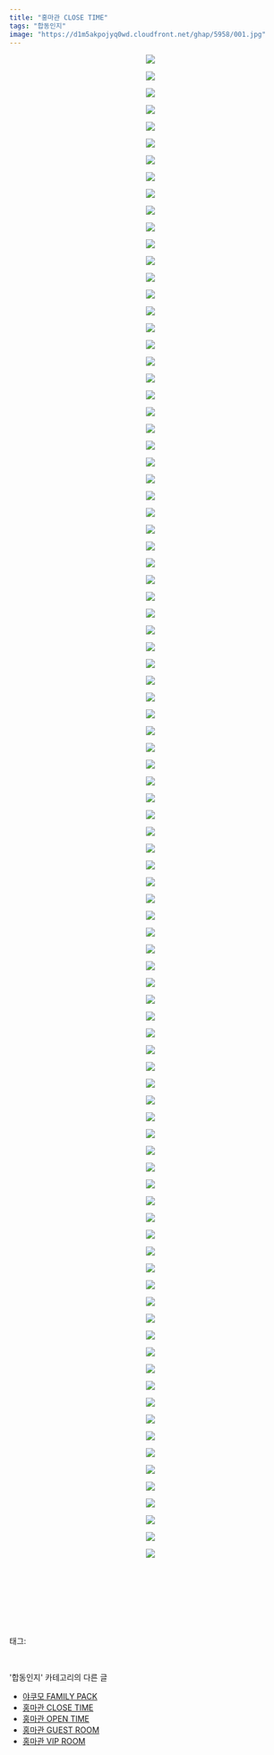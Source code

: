 ```yaml
---
title: "홍마관 CLOSE TIME"
tags: "합동인지"
image: "https://d1m5akpojyq0wd.cloudfront.net/ghap/5958/001.jpg"
---
```

<div class="article">
<p style="text-align: center; clear: none; float: none;"><img src="{{ site.imgserver6 }}/ghap/5958/001.jpg"/></p>
<p style="text-align: center; clear: none; float: none;"><img src="{{ site.imgserver6 }}/ghap/5958/002.jpg"/></p>
<p style="text-align: center; clear: none; float: none;"><img src="{{ site.imgserver6 }}/ghap/5958/003.jpg"/></p>
<p style="text-align: center; clear: none; float: none;"><img src="{{ site.imgserver6 }}/ghap/5958/004.jpg"/></p>
<p style="text-align: center; clear: none; float: none;"><img src="{{ site.imgserver6 }}/ghap/5958/005.jpg"/></p>
<p style="text-align: center; clear: none; float: none;"><img src="{{ site.imgserver6 }}/ghap/5958/006.jpg"/></p>
<p style="text-align: center; clear: none; float: none;"><img src="{{ site.imgserver6 }}/ghap/5958/007.jpg"/></p>
<p style="text-align: center; clear: none; float: none;"><img src="{{ site.imgserver6 }}/ghap/5958/008.jpg"/></p>
<p style="text-align: center; clear: none; float: none;"><img src="{{ site.imgserver6 }}/ghap/5958/009.jpg"/></p>
<p style="text-align: center; clear: none; float: none;"><img src="{{ site.imgserver6 }}/ghap/5958/010.jpg"/></p>
<p style="text-align: center; clear: none; float: none;"><img src="{{ site.imgserver6 }}/ghap/5958/011.jpg"/></p>
<p style="text-align: center; clear: none; float: none;"><img src="{{ site.imgserver6 }}/ghap/5958/012.jpg"/></p>
<p style="text-align: center; clear: none; float: none;"><img src="{{ site.imgserver6 }}/ghap/5958/013.jpg"/></p>
<p style="text-align: center; clear: none; float: none;"><img src="{{ site.imgserver6 }}/ghap/5958/014.jpg"/></p>
<p style="text-align: center; clear: none; float: none;"><img src="{{ site.imgserver6 }}/ghap/5958/015.jpg"/></p>
<p style="text-align: center; clear: none; float: none;"><img src="{{ site.imgserver6 }}/ghap/5958/016.jpg"/></p>
<p style="text-align: center; clear: none; float: none;"><img src="{{ site.imgserver6 }}/ghap/5958/017.jpg"/></p>
<p style="text-align: center; clear: none; float: none;"><img src="{{ site.imgserver6 }}/ghap/5958/018.jpg"/></p>
<p style="text-align: center; clear: none; float: none;"><img src="{{ site.imgserver6 }}/ghap/5958/019.jpg"/></p>
<p style="text-align: center; clear: none; float: none;"><img src="{{ site.imgserver6 }}/ghap/5958/020.jpg"/></p>
<p style="text-align: center; clear: none; float: none;"><img src="{{ site.imgserver6 }}/ghap/5958/021.jpg"/></p>
<p style="text-align: center; clear: none; float: none;"><img src="{{ site.imgserver6 }}/ghap/5958/022.jpg"/></p>
<p style="text-align: center; clear: none; float: none;"><img src="{{ site.imgserver6 }}/ghap/5958/023.jpg"/></p>
<p style="text-align: center; clear: none; float: none;"><img src="{{ site.imgserver6 }}/ghap/5958/024.jpg"/></p>
<p style="text-align: center; clear: none; float: none;"><img src="{{ site.imgserver6 }}/ghap/5958/025.jpg"/></p>
<p style="text-align: center; clear: none; float: none;"><img src="{{ site.imgserver6 }}/ghap/5958/026.jpg"/></p>
<p style="text-align: center; clear: none; float: none;"><img src="{{ site.imgserver6 }}/ghap/5958/027.jpg"/></p>
<p style="text-align: center; clear: none; float: none;"><img src="{{ site.imgserver6 }}/ghap/5958/028.jpg"/></p>
<p style="text-align: center; clear: none; float: none;"><img src="{{ site.imgserver6 }}/ghap/5958/029.jpg"/></p>
<p style="text-align: center; clear: none; float: none;"><img src="{{ site.imgserver6 }}/ghap/5958/030.jpg"/></p>
<p style="text-align: center; clear: none; float: none;"><img src="{{ site.imgserver6 }}/ghap/5958/031.jpg"/></p>
<p style="text-align: center; clear: none; float: none;"><img src="{{ site.imgserver6 }}/ghap/5958/032.jpg"/></p>
<p style="text-align: center; clear: none; float: none;"><img src="{{ site.imgserver6 }}/ghap/5958/033.jpg"/></p>
<p style="text-align: center; clear: none; float: none;"><img src="{{ site.imgserver6 }}/ghap/5958/034.jpg"/></p>
<p style="text-align: center; clear: none; float: none;"><img src="{{ site.imgserver6 }}/ghap/5958/035.jpg"/></p>
<p style="text-align: center; clear: none; float: none;"><img src="{{ site.imgserver6 }}/ghap/5958/036.jpg"/></p>
<p style="text-align: center; clear: none; float: none;"><img src="{{ site.imgserver6 }}/ghap/5958/037.jpg"/></p>
<p style="text-align: center; clear: none; float: none;"><img src="{{ site.imgserver6 }}/ghap/5958/038.jpg"/></p>
<p style="text-align: center; clear: none; float: none;"><img src="{{ site.imgserver6 }}/ghap/5958/039.jpg"/></p>
<p style="text-align: center; clear: none; float: none;"><img src="{{ site.imgserver6 }}/ghap/5958/040.jpg"/></p>
<p style="text-align: center; clear: none; float: none;"><img src="{{ site.imgserver6 }}/ghap/5958/041.jpg"/></p>
<p style="text-align: center; clear: none; float: none;"><img src="{{ site.imgserver6 }}/ghap/5958/042.jpg"/></p>
<p style="text-align: center; clear: none; float: none;"><img src="{{ site.imgserver6 }}/ghap/5958/043.jpg"/></p>
<p style="text-align: center; clear: none; float: none;"><img src="{{ site.imgserver6 }}/ghap/5958/044.jpg"/></p>
<p style="text-align: center; clear: none; float: none;"><img src="{{ site.imgserver6 }}/ghap/5958/045.jpg"/></p>
<p style="text-align: center; clear: none; float: none;"><img src="{{ site.imgserver6 }}/ghap/5958/046.jpg"/></p>
<p style="text-align: center; clear: none; float: none;"><img src="{{ site.imgserver6 }}/ghap/5958/047.jpg"/></p>
<p style="text-align: center; clear: none; float: none;"><img src="{{ site.imgserver6 }}/ghap/5958/048.jpg"/></p>
<p style="text-align: center; clear: none; float: none;"><img src="{{ site.imgserver6 }}/ghap/5958/049.jpg"/></p>
<p style="text-align: center; clear: none; float: none;"><img src="{{ site.imgserver6 }}/ghap/5958/050.jpg"/></p>
<p style="text-align: center; clear: none; float: none;"><img src="{{ site.imgserver6 }}/ghap/5958/051.jpg"/></p>
<p style="text-align: center; clear: none; float: none;"><img src="{{ site.imgserver6 }}/ghap/5958/052.jpg"/></p>
<p style="text-align: center; clear: none; float: none;"><img src="{{ site.imgserver6 }}/ghap/5958/053.jpg"/></p>
<p style="text-align: center; clear: none; float: none;"><img src="{{ site.imgserver6 }}/ghap/5958/054.jpg"/></p>
<p style="text-align: center; clear: none; float: none;"><img src="{{ site.imgserver6 }}/ghap/5958/055.jpg"/></p>
<p style="text-align: center; clear: none; float: none;"><img src="{{ site.imgserver6 }}/ghap/5958/056.jpg"/></p>
<p style="text-align: center; clear: none; float: none;"><img src="{{ site.imgserver6 }}/ghap/5958/057.jpg"/></p>
<p style="text-align: center; clear: none; float: none;"><img src="{{ site.imgserver6 }}/ghap/5958/058.jpg"/></p>
<p style="text-align: center; clear: none; float: none;"><img src="{{ site.imgserver6 }}/ghap/5958/059.jpg"/></p>
<p style="text-align: center; clear: none; float: none;"><img src="{{ site.imgserver6 }}/ghap/5958/060.jpg"/></p>
<p style="text-align: center; clear: none; float: none;"><img src="{{ site.imgserver6 }}/ghap/5958/061.jpg"/></p>
<p style="text-align: center; clear: none; float: none;"><img src="{{ site.imgserver6 }}/ghap/5958/062.jpg"/></p>
<p style="text-align: center; clear: none; float: none;"><img src="{{ site.imgserver6 }}/ghap/5958/063.jpg"/></p>
<p style="text-align: center; clear: none; float: none;"><img src="{{ site.imgserver6 }}/ghap/5958/064.jpg"/></p>
<p style="text-align: center; clear: none; float: none;"><img src="{{ site.imgserver6 }}/ghap/5958/065.jpg"/></p>
<p style="text-align: center; clear: none; float: none;"><img src="{{ site.imgserver6 }}/ghap/5958/066.jpg"/></p>
<p style="text-align: center; clear: none; float: none;"><img src="{{ site.imgserver6 }}/ghap/5958/067.jpg"/></p>
<p style="text-align: center; clear: none; float: none;"><img src="{{ site.imgserver6 }}/ghap/5958/068.jpg"/></p>
<p style="text-align: center; clear: none; float: none;"><img src="{{ site.imgserver6 }}/ghap/5958/069.jpg"/></p>
<p style="text-align: center; clear: none; float: none;"><img src="{{ site.imgserver6 }}/ghap/5958/070.jpg"/></p>
<p style="text-align: center; clear: none; float: none;"><img src="{{ site.imgserver6 }}/ghap/5958/071.jpg"/></p>
<p style="text-align: center; clear: none; float: none;"><img src="{{ site.imgserver6 }}/ghap/5958/072.jpg"/></p>
<p style="text-align: center; clear: none; float: none;"><img src="{{ site.imgserver6 }}/ghap/5958/073.jpg"/></p>
<p style="text-align: center; clear: none; float: none;"><img src="{{ site.imgserver6 }}/ghap/5958/074.jpg"/></p>
<p style="text-align: center; clear: none; float: none;"><img src="{{ site.imgserver6 }}/ghap/5958/075.jpg"/></p>
<p style="text-align: center; clear: none; float: none;"><img src="{{ site.imgserver6 }}/ghap/5958/076.jpg"/></p>
<p style="text-align: center; clear: none; float: none;"><img src="{{ site.imgserver6 }}/ghap/5958/077.jpg"/></p>
<p style="text-align: center; clear: none; float: none;"><img src="{{ site.imgserver6 }}/ghap/5958/078.jpg"/></p>
<p style="text-align: center; clear: none; float: none;"><img src="{{ site.imgserver6 }}/ghap/5958/079.jpg"/></p>
<p style="text-align: center; clear: none; float: none;"><img src="{{ site.imgserver6 }}/ghap/5958/080.jpg"/></p>
<p style="text-align: center; clear: none; float: none;"><img src="{{ site.imgserver6 }}/ghap/5958/081.jpg"/></p>
<p style="text-align: center; clear: none; float: none;"><img src="{{ site.imgserver6 }}/ghap/5958/082.jpg"/></p>
<p style="text-align: center; clear: none; float: none;"><img src="{{ site.imgserver6 }}/ghap/5958/083.jpg"/></p>
<p style="text-align: center; clear: none; float: none;"><img src="{{ site.imgserver6 }}/ghap/5958/084.jpg"/></p>
<p style="text-align: center; clear: none; float: none;"><img src="{{ site.imgserver6 }}/ghap/5958/085.jpg"/></p>
<p style="text-align: center; clear: none; float: none;"><img src="{{ site.imgserver6 }}/ghap/5958/086.jpg"/></p>
<p style="text-align: center; clear: none; float: none;"><img src="{{ site.imgserver6 }}/ghap/5958/087.jpg"/></p>
<p style="text-align: center; clear: none; float: none;"><img src="{{ site.imgserver6 }}/ghap/5958/088.jpg"/></p>
<p style="text-align: center; clear: none; float: none;"><img src="{{ site.imgserver6 }}/ghap/5958/089.jpg"/></p>
<p style="text-align: center; clear: none; float: none;"><img src="{{ site.imgserver6 }}/ghap/5958/090.jpg"/></p>
<p style="text-align: center; clear: none; float: none;"><br/></p>
<p style="text-align: center; clear: none; float: none;"><br/></p>
<p><br/></p>
</div><br/>
<div class="tagTrail">
<p>태그: </p>
<ul>
</ul>
</div><br/>
<div class="another">
<p>'합동인지' 카테고리의 다른 글</p>
<ul>
<li><a href="/ghap_5960">야쿠모 FAMILY PACK</a></li>
<li><a href="/ghap_5958">홍마관 CLOSE TIME</a></li>
<li><a href="/ghap_5957">홍마관 OPEN TIME</a></li>
<li><a href="/ghap_5956">홍마관 GUEST ROOM</a></li>
<li><a href="/ghap_5955">홍마관 VIP ROOM</a></li>
</ul>
</div><br/>
